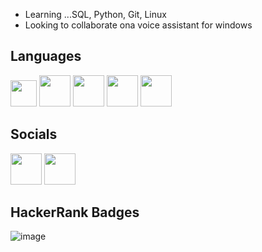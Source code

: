 


+ Learning ...SQL, Python, Git, Linux
+ Looking to collaborate ona  voice assistant for windows 

<!---
bravosickz/bravosickz is a ✨ special ✨ repository because its `README.md` (this file) appears on your GitHub profile.
You can click the Preview link to take a look at your changes.
--->
## Languages
<img width = 42px src="https://user-images.githubusercontent.com/108214552/189466210-30aefd3b-ea97-4210-9376-7c4914d7dd87.png"/>  <img width = 50px src="https://user-images.githubusercontent.com/108214552/189466218-1c0ee5db-9a00-478b-b591-f15aabcb0579.png"/> <img width = 50px src="https://user-images.githubusercontent.com/108214552/189466226-aa048a06-2bef-479a-b5df-c892e5a3d5e8.png"/> <img width = 50px src="https://user-images.githubusercontent.com/108214552/189466231-e665e0f7-0992-4c57-9d7f-fb7a888ca584.png"/> <img width = 50px src="https://brandslogos.com/wp-content/uploads/images/large/html-logo-black-and-white.png"/>



## Socials
<a href = "https://hackerrank.com/Oreliuz"><img src = "https://upload.wikimedia.org/wikipedia/commons/thumb/4/40/HackerRank_Icon-1000px.png/900px-HackerRank_Icon-1000px.png" height = "50px" width = auto></a>
<a href = "https://discord.gg/49JKZfABrn"><img src = "https://imgs.search.brave.com/Lz9L40xvAj-ZA0PFIETWaIoM-xUCyzQTlS0M_FvdKJw/rs:fit:894:894:1/g:ce/aHR0cHM6Ly93YWxs/cGFwZXJjYXZlLmNv/bS93cC93cDg3NjE3/MTIuanBn" height = "50px" width = auto></a>
## HackerRank Badges
![image](https://user-images.githubusercontent.com/108214552/187447321-74818289-826a-4f01-9a8c-76f93c3b3268.png)
